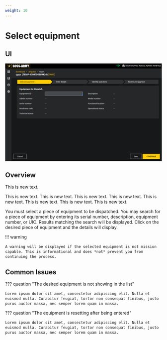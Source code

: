 ```yaml
---
weight: 10
---
```

# Select equipment

## UI

![Image title](dispatch-select-equipment.png)

## Overview

This is new text.

This is new text. This is new text. This is new text. This is new text. This is new text. This is new text. This is new text. This is new text.

You must select a piece of equipment to be dispatched. You may search for a piece of equipment by entering its serial number, description, equipment number, or UIC. Results matching the search will be displayed. Click on the desired piece of equipment and the details will display.

!!! warning
    
    A warning will be displayed if the selected equipment is not mission capable. This is informational and does *not* prevent you from continuing the process.

## Common Issues

??? question "The desired equipment is not showing in the list"

    Lorem ipsum dolor sit amet, consectetur adipiscing elit. Nulla et euismod nulla. Curabitur feugiat, tortor non consequat finibus, justo purus auctor massa, nec semper lorem quam in massa.

??? question "The equipment is resetting after being entered"

    Lorem ipsum dolor sit amet, consectetur adipiscing elit. Nulla et euismod nulla. Curabitur feugiat, tortor non consequat finibus, justo purus auctor massa, nec semper lorem quam in massa.
